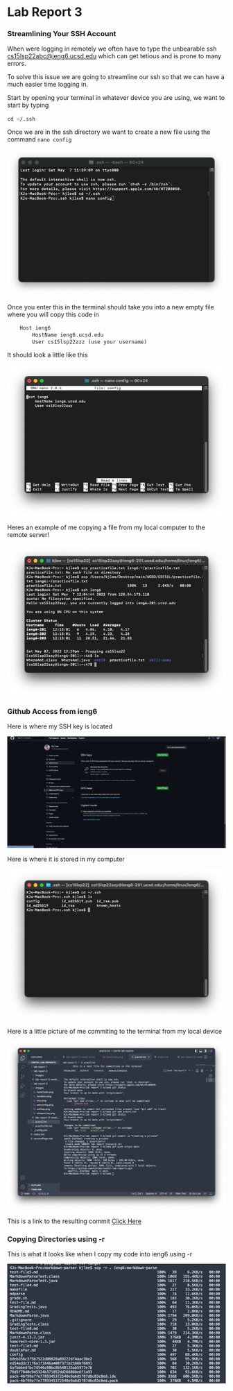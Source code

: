 # Lab Report 3
### Streamlining Your SSH Account

When were logging in remotely we often have to type the unbearable ssh cs15lsp22abc@ieng6.ucsd.edu which can get tetious and is prone to many errors.

To solve this issue we are going to streamline our ssh so that we can have a much easier time logging in.

Start by opening your terminal in whatever device you are using, we want to start by typing 

`cd ~/.ssh`

Once we are in the ssh directory we want to create a new file using the command 
`nano config`

![image](images/sshconfig.png)


Once you enter this in the terminal should take you into a new empty file where you will copy this code in 
```
    Host ieng6
        HostName ieng6.ucsd.edu
        User cs15lsp22zzz (use your username)
```
It should look a little like this

![image](images/hostCode.png)

Heres an example of me copying a file from my local computer to the remote server!

![image](images/scp.png)


### Github Access from ieng6

Here is where my SSH key is located

![image](images/sshkey.png)

Here is where it is stored in my computer

![image](images/location.png)

Here is a little picture of me commiting to the terminal from my local device

![image](images/committingLocally.png)


This is a link to the resulting commit
[Click Here](https://github.com/kjhlee/cse15l-lab-reports/commit/63d76ed78cbc8d381eea6ba6fd74de50b7fa530b)

### Copying Directories using -r
This is what it looks like when I copy my code into ieng6 using -r

![image](images/-r.png)
